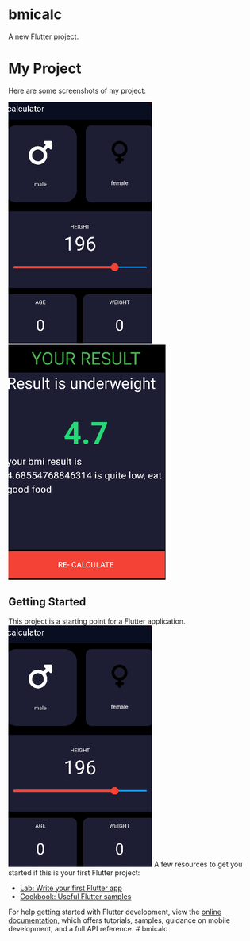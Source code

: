 # bmicalc

A new Flutter project.

# My Project

Here are some screenshots of my project:

![Screenshot 1](screenshort/Capture.PNG)
![Screenshot 2](screenshort/result.PNG)

## Getting Started

This project is a starting point for a Flutter application.
![Screenshot](screenshort/Capture.PNG)
A few resources to get you started if this is your first Flutter project:

- [Lab: Write your first Flutter app](https://docs.flutter.dev/get-started/codelab)
- [Cookbook: Useful Flutter samples](https://docs.flutter.dev/cookbook)

For help getting started with Flutter development, view the
[online documentation](https://docs.flutter.dev/), which offers tutorials,
samples, guidance on mobile development, and a full API reference.
#   b m i c a l c 
 
 
